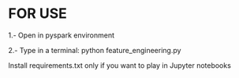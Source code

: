 # FOR USE


1.- Open in pyspark environment


2.- Type in a terminal: python feature_engineering.py

Install requirements.txt only if you want to play in Jupyter notebooks
